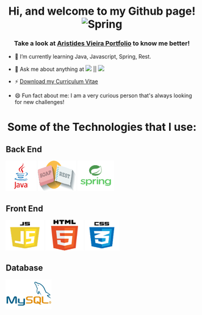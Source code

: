 

<h1 align="center">
  <div> 
    Hi, and welcome to my Github page!      <img src="https://media1.giphy.com/media/UrQS3c4UKGEZnkJM7l/giphy.gif?cid=ecf05e47d68f831cd491c375f56499330c5cf301a33efd6c&rid=giphy.gif " alt="Spring" width="95" height="80" style="max-width:100%;">
  </div>
    </h1>


<h3 align="center">Take a look at <a href="https://aristides-vieira.github.io/">Aristides Vieira Portfolio</a> to know me better! </h3>



- 🌱 I’m currently learning Java, Javascript, Spring, Rest.

- 💬 Ask me about anything at <a href="aristidesv3@gmail.com"><img src="https://img.shields.io/badge/Gmail-D14836?style=for-the-badge&logo=gmail&logoColor=white"></a> ||  <a href="https://www.linkedin.com/in/aristidesvieira/"><img src="https://img.shields.io/badge/LinkedIn-0077B5?style=for-the-badge&logo=linkedin&logoColor=white"></a>


- ⚡ <a href="https://drive.google.com/file/d/18awgLyMWjutMubhQgWyAoraRccEK9uV_/view?usp=sharing"> Download my Curriculum Vitae</a>

- 😄 Fun fact about me: I am a very curious person that's always looking for new challenges!


<div> <p> </p></div>

<h1 align="center"> Some of the Technologies that I use: </h1>
<div> <p> </p></div>

<h2>Back End</h2>
<div>

<img src="https://github.com/Aristides-Vieira/icons/blob/master/java.png?raw=true" alt="Java" width="80" height="80" style="max-width:100%;">

<img src="https://github.com/Aristides-Vieira/icons/blob/master/kisspng-soap-representational-state-transfer-web-service-a-5af69b46440ba3.1709018115261110462787.png?raw=true" alt="Rest" width="100" height="80" style="max-width:100%;">

<img src="https://github.com/Aristides-Vieira/icons/blob/master/kisspng-spring-framework-software-framework-modelview-pepper-robot-5b48c129255282.9463846215314946971529.png?raw=true" alt="Spring" width="95" height="80" style="max-width:100%;">

</div>

<h2>Front End</h2>
<div>
<img src="https://github.com/Aristides-Vieira/icons/blob/master/kisspng-javascript-programming-language-ajax-5b0b285b9846b7.8510968715274578836237.png?raw=true" alt="JavaScript" width="100" height="80" style="max-width:100%;">

<img src="https://github.com/Aristides-Vieira/icons/blob/master/kisspng-html-web-design-scalable-vector-graphics-world-wid-html5-icon-hd-5ab0c85c377aa0.0639325615215350682273.png?raw=true" alt="HTML" width="100" height="80" style="max-width:100%;">

<img src="https://github.com/Aristides-Vieira/icons/blob/master/kisspng-css3-cascading-style-sheets-logo-html-markup-langu-5adbf15c4512b2.0914928015243636122829.png?raw=true" alt="CSS" width="90" height="80" style="max-width:100%;">


</div>
<h2>Database</h2>
<img src="https://github.com/Aristides-Vieira/icons/blob/master/kisspng-mysqli-php-database-linux-coding-5ac4824a2e87e0.4375062915228278501906.png?raw=true" alt="MySQL" width="120" height="80" style="max-width:100%;">


